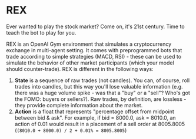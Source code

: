 # REX

Ever wanted to play the stock market? Come on, it's 21st century. Time to teach the bot to play for you.

REX is an OpenAI Gym environment that simulates a cryptocurrency exchange in multi-agent setting. It comes with preprogrammed bots that trade according to simple strategies (MACD, RSI) - these can be used to simulate the behavior of other market participants (which your model should counter-trade). REX is different in the following ways:

1. **State** is a sequence of raw trades (not candles). You can, of course, roll trades into candles, but this way you'll lose valuable information (e.g. there was a huge volume spike - was that a "buy" or a "sell"? Who's got the FOMO: buyers or sellers?). Raw trades, by definition, are lossless - they provide complete information about the market.
2. **Action** is a float that represents "percentage offset from midpoint between bid & ask". For example, if bid = 8000.0, ask = 8010.0, an action of 0.01 would result in a placement of a sell order at 8005.8005 (`(8010.0 + 8000.0) / 2 + 0.01% = 8005.8005`)
